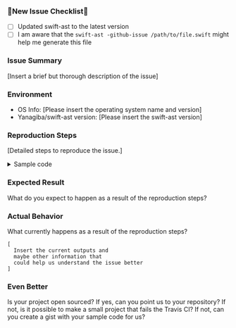 ### 🚨New Issue Checklist🚨

- [ ] Updated swift-ast to the latest version
- [ ] I am aware that the `swift-ast -github-issue /path/to/file.swift` might help me generate this file

### Issue Summary
[Insert a brief but thorough description of the issue]

### Environment
- OS Info: [Please insert the operating system name and version]
- Yanagiba/swift-ast version: [Please insert the swift-ast version]

### Reproduction Steps
[Detailed steps to reproduce the issue.]

<details>
<summary>Sample code</summary>

```
[Insert sample source code here]
```

Command to run `swift-ast` with the code above:
`swift-ast sample.swift`
</details>

### Expected Result
What do you expect to happen as a result of the reproduction steps?

### Actual Behavior
What currently happens as a result of the reproduction steps?

```
[
  Insert the current outputs and
  maybe other information that
  could help us understand the issue better
]
```

### Even Better
Is your project open sourced? If yes, can you point us to your repository?
If not, is it possible to make a small project that fails the Travis CI?
If not, can you create a gist with your sample code for us?
